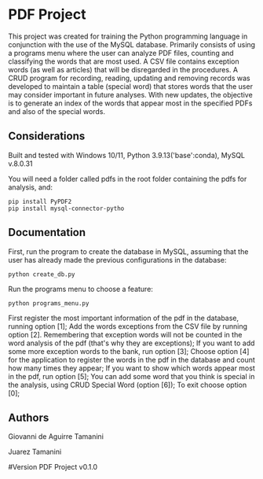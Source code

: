 # PDF Project
This project was created for training the Python programming language in conjunction with the use of the MySQL database. Primarily consists of using a programs menu where the user can analyze PDF files, counting and classifying the words that are most used. A CSV file contains exception words (as well as articles) that will be disregarded in the procedures. A CRUD program for recording, reading, updating and removing records was developed to maintain a table (special word) that stores words that the user may consider important in future analyses. With new updates, the objective is to generate an index of the words that appear most in the specified PDFs and also of the special words.

## Considerations
Built and tested with Windows 10/11, Python 3.9.13('base':conda), MySQL v.8.0.31

You will need a folder called pdfs in the root folder containing the pdfs for analysis, and:

````
pip install PyPDF2
pip install mysql-connector-pytho
````

## Documentation

First, run the program to create the database in MySQL, assuming that the user has already made the previous configurations in the database:

````
python create_db.py
````

Run the programs menu to choose a feature:

````
python programs_menu.py
````

First register the most important information of the pdf in the database, running option [1];
Add the words exceptions from the CSV file by running option [2]. Remembering that exception words will not be counted in the word analysis of the pdf (that's why they are exceptions);
If you want to add some more exception words to the bank, run option [3];
Choose option [4] for the application to register the words in the pdf in the database and count how many times they appear;
If you want to show which words appear most in the pdf, run option [5];
You can add some word that you think is special in the analysis, using CRUD Special Word (option [6]);
To exit choose option [0];

## Authors
Giovanni de Aguirre Tamanini

Juarez Tamanini

#Version
PDF Project v0.1.0
